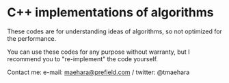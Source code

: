 C++ implementations of algorithms
=========

These codes are for understanding ideas of algorithms,
so not optimized for the performance.

You can use these codes for any purpose without warranty,
but I recommend you to "re-implement" the code yourself.


Contact me: e-mail: maehara@prefield.com / twitter: @tmaehara
